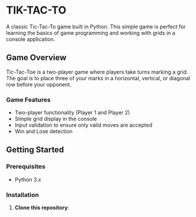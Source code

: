 # TIK-TAC-TO

A classic Tic-Tac-To game built in Python. This simple game is perfect for learning the basics of game programming and working with grids in a console application.

## Game Overview

Tic-Tac-Toe is a two-player game where players take turns marking a grid. The goal is to place three of your marks in a horizontal, vertical, or diagonal row before your opponent.

### Game Features

- Two-player functionality (Player 1 and Player 2)
- Simple grid display in the console
- Input validation to ensure only valid moves are accepted
- Win and Lose detection

## Getting Started

### Prerequisites

- Python 3.x

### Installation

1. **Clone this repository**:
